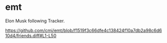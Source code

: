 # emt
Elon Musk following Tracker.

https://github.com/cmj/emt/blob/f1519f3c66dfe4c138424f10a7db2a98c6d610d4/friends.diff#L1-L50
